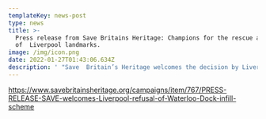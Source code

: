 ```yaml
---
templateKey: news-post
type: news
title: >-
  Press release from Save Britains Heritage: Champions for the rescue and reuse
  of  Liverpool landmarks.
image: /img/icon.png
date: 2022-01-27T01:43:06.634Z
description: ' "Save  Britain’s Heritage welcomes the decision by Liverpool City Councillors to refuse proposals to infill part of West Waterloo Dock in the city’s historic northern docks." '
---
```

https://www.savebritainsheritage.org/campaigns/item/767/PRESS-RELEASE-SAVE-welcomes-Liverpool-refusal-of-Waterloo-Dock-infill-scheme

